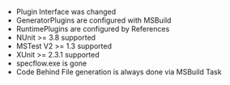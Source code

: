 - Plugin Interface was changed
- GeneratorPlugins are configured with MSBuild
- RuntimePlugins are configured by References
- NUnit >= 3.8 supported
- MSTest V2 >= 1.3 supported
- XUnit >= 2.3.1 supported
- specflow.exe is gone
- Code Behind File generation is always done via MSBuild Task 
